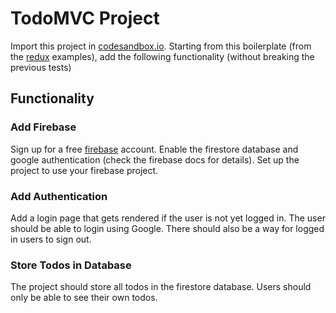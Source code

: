 # TodoMVC Project

Import this project in [codesandbox.io](https://codesandbox.io). Starting from this boilerplate (from the [redux](https://github.com/reactjs/redux) examples), add the following functionality (without breaking the previous tests)

## Functionality

### Add Firebase

Sign up for a free [firebase](https://firebase.google.com) account. Enable the firestore database and google authentication (check the firebase docs for details). Set up the project to use your firebase project.

### Add Authentication

Add a login page that gets rendered if the user is not yet logged in. The user should be able to login using Google. There should also be a way for logged in users to sign out.

### Store Todos in Database

The project should store all todos in the firestore database. Users should only be able to see their own todos.

